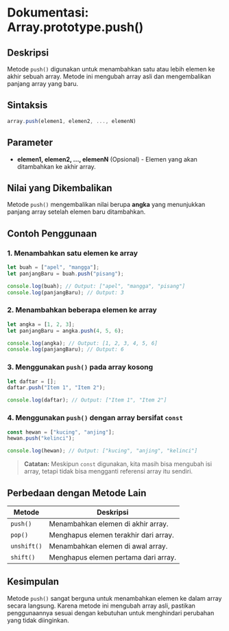 # Dokumentasi: Array.prototype.push()

## Deskripsi

Metode `push()` digunakan untuk menambahkan satu atau lebih elemen ke akhir sebuah array. Metode ini mengubah array asli dan mengembalikan panjang array yang baru.

## Sintaksis

```javascript
array.push(elemen1, elemen2, ..., elemenN)
```

## Parameter

- **elemen1, elemen2, ..., elemenN** (Opsional) - Elemen yang akan ditambahkan ke akhir array.

## Nilai yang Dikembalikan

Metode `push()` mengembalikan nilai berupa **angka** yang menunjukkan panjang array setelah elemen baru ditambahkan.

## Contoh Penggunaan

### 1. Menambahkan satu elemen ke array

```javascript
let buah = ["apel", "mangga"];
let panjangBaru = buah.push("pisang");

console.log(buah); // Output: ["apel", "mangga", "pisang"]
console.log(panjangBaru); // Output: 3
```

### 2. Menambahkan beberapa elemen ke array

```javascript
let angka = [1, 2, 3];
let panjangBaru = angka.push(4, 5, 6);

console.log(angka); // Output: [1, 2, 3, 4, 5, 6]
console.log(panjangBaru); // Output: 6
```

### 3. Menggunakan `push()` pada array kosong

```javascript
let daftar = [];
daftar.push("Item 1", "Item 2");

console.log(daftar); // Output: ["Item 1", "Item 2"]
```

### 4. Menggunakan `push()` dengan array bersifat `const`

```javascript
const hewan = ["kucing", "anjing"];
hewan.push("kelinci");

console.log(hewan); // Output: ["kucing", "anjing", "kelinci"]
```

> **Catatan:** Meskipun `const` digunakan, kita masih bisa mengubah isi array, tetapi tidak bisa mengganti referensi array itu sendiri.

## Perbedaan dengan Metode Lain

| Metode       | Deskripsi |
|-------------|------------------------------------------------|
| `push()`    | Menambahkan elemen di akhir array. |
| `pop()`     | Menghapus elemen terakhir dari array. |
| `unshift()` | Menambahkan elemen di awal array. |
| `shift()`   | Menghapus elemen pertama dari array. |

## Kesimpulan

Metode `push()` sangat berguna untuk menambahkan elemen ke dalam array secara langsung. Karena metode ini mengubah array asli, pastikan penggunaannya sesuai dengan kebutuhan untuk menghindari perubahan yang tidak diinginkan.
